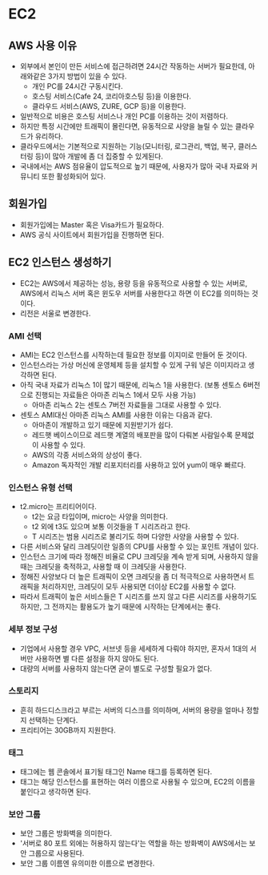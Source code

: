 # EC2
## AWS 사용 이유
* 외부에서 본인이 만든 서비스에 접근하려면 24시간 작동하는 서버가 필요한데, 아래와같은 3가지 방법이 있을 수 있다.
  * 개인 PC를 24시간 구동시킨다.
  * 호스팅 서비스(Cafe 24, 코리아호스팅 등)을 이용한다.
  * 클라우드 서비스(AWS, ZURE, GCP 등)을 이용한다.
* 일반적으로 비용은 호스팅 서비스나 개인 PC를 이용하는 것이 저렴하다.
* 하지만 특정 시간에만 트래픽이 몰린다면, 유동적으로 사양을 늘릴 수 있는 클라우드가 유리하다.
* 클라우드에서는 기본적으로 지원하는 기능(모니터링, 로그관리, 백업, 복구, 클러스터링 등)이 많아 개발에 좀 더 집중할 수 있게된다.
* 국내에서는 AWS 점유율이 압도적으로 높기 때문에, 사용자가 많아 국내 자료와 커뮤니티 또한 활성화되어 있다.

## 회원가입
* 회원가입에는 Master 혹은 Visa카드가 필요하다.
* AWS 공식 사이트에서 회원가입을 진행하면 된다.

## EC2 인스턴스 생성하기
* EC2는 AWS에서 제공하는 성능, 용량 등을 유동적으로 사용할 수 있는 서버로, AWS에서 리눅스 서버 혹은 윈도우 서버를 사용한다고 하면 이 EC2를 의미하는 것이다.
* 리전은 서울로 변경한다.

### AMI 선택
* AMI는 EC2 인스턴스를 시작하는데 필요한 정보를 이지미로 만들어 둔 것이다.
* 인스턴스라는 가상 머신에 운영체제 등을 설치할 수 있게 구워 넣은 이미지라고 생각하면 된다.
* 아직 국내 자료가 리눅스 1이 많기 때문에, 리눅스 1을 사용한다. (보통 센토스 6버전으로 진행되는 자료들은 아마존 리눅스 1에서 모두 사용 가능)
  * 아마존 리눅스 2는 센토스 7버전 자료들을 그대로 사용할 수 있다.
* 센토스 AMI대신 아마존 리눅스 AMI를 사용한 이유는 다음과 같다.
  * 아마존이 개발하고 있기 때문에 지원받기가 쉽다.
  * 레드햇 베이스이므로 레드햇 계열의 배포판을 많이 다뤄본 사람일수록 문제없이 사용할 수 있다.
  * AWS의 각종 서비스와의 상성이 좋다.
  * Amazon 독자적인 개발 리포지터리를 사용하고 있어 yum이 매우 빠르다.

### 인스턴스 유형 선택
* t2.micro는 프리티어이다.
  * t2는 요금 타입이며, micro는 사양을 의미한다.
  * t2 외에 t3도 있으며 보통 이것들을 T 시리즈라고 한다.
  * T 시리즈는 범용 시리즈로 불리기도 하며 다양한 사양을 사용할 수 있다.
* 다른 서비스와 달리 크레딧이란 일종의 CPU를 사용할 수 있는 포인트 개념이 있다.
* 인스턴스 크기에 따라 정해진 비율로 CPU 크레딧을 계속 받게 되며, 사용하지 않을 때는 크레딧을 축적하고, 사용할 때 이 크레딧을 사용한다.
* 정해진 사양보다 더 높은 트래픽이 오면 크레딧을 좀 더 적극적으로 사용하면서 트래픽을 처리하지만, 크레딧이 모두 사용되면 더이상 EC2를 사용할 수 없다.
* 따라서 트래픽이 높은 서비스들은 T 시리즈를 쓰지 않고 다른 시리즈를 사용하기도 하지만, 그 전까지는 활용도가 높기 때문에 시작하는 단계에서는 좋다.

### 세부 정보 구성
* 기업에서 사용할 경우 VPC, 서브넷 등을 세세하게 다뤄야 하지만, 혼자서 1대의 서버만 사용하면 별 다른 설정을 하지 않아도 된다.
* 대량의 서버를 사용하지 않는다면 굳이 별도로 구성할 필요가 없다.

### 스토리지
* 흔히 하드디스크라고 부르는 서버의 디스크를 의미하며, 서버의 용량을 얼마나 정할지 선택하는 단계다. 
* 프리티어는 30GB까지 지원한다.

### 태그
* 태그에는 웹 콘솔에서 표기될 태그인 Name 태그를 등록하면 된다.
* 태그는 해당 인스턴스를 표현하는 여러 이름으로 사용될 수 있으며, EC2의 이름을 붙인다고 생각하면 된다.

### 보안 그룹
* 보안 그룹은 방화벽을 의미한다.
* '서버로 80 포트 외에는 허용하지 않는다'는 역할을 하는 방화벽이 AWS에서는 보안 그룹으로 사용된다.
* 보안 그룹 이름엔 유의미한 이름으로 변경한다.